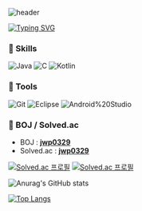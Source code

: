 

![header](https://capsule-render.vercel.app/api?type=waving&color=timeGradient&height=240&section=header&text=안녕하세요,박지원입니다.&fontSize=36&animation=fadeIn&fontAlignY=36)


[![Typing SVG](https://readme-typing-svg.herokuapp.com?font=Silkscreen&size=30&pause=1000&color=6013F7&center=true&vCenter=true&repeat=true&width=435&lines=Jiwon's+Github)](https://git.io/typing-svg)

<!-- 추천 font : Nixie One Monoton Silkscreen CodystarMonofett -->

 

### 🦁 Skills

![Java](https://img.shields.io/badge/java-%23ED8B00.svg?style=for-the-badge&logo=java&logoColor=white)
![C](https://img.shields.io/badge/C-A8B9CC.svg?style=for-the-badge&logo=C&logoColor=white)
![Kotlin](https://img.shields.io/badge/kotlin-%237F52FF.svg?style=for-the-badge&logo=kotlin&logoColor=white)



### 🦁 Tools
![Git](https://img.shields.io/badge/git-%23F05033.svg?style=for-the-badge&logo=git&logoColor=white)
![Eclipse](https://img.shields.io/badge/Eclipse-FE7A16.svg?style=for-the-badge&logo=Eclipse&logoColor=white)
![Android%20Studio](https://img.shields.io/badge/Android%20Studio-3DDC84.svg?style=for-the-badge&logo=Android%20Studio&logoColor=white)

### 🦁 BOJ / Solved.ac
- BOJ : [**jwp0329**](https://www.acmicpc.net/user/jwp0329)
- Solved.ac : [**jwp0329**](https://solved.ac/profile/jwp0329)

[![Solved.ac 프로필](http://mazassumnida.wtf/api/v2/generate_badge?boj=jwp0329)](https://solved.ac/jwp0329)
[![Solved.ac 프로필](http://mazandi.herokuapp.com/api?handle=jwp0329)](https://solved.ac/jwp0329/)


![Anurag's GitHub stats](https://github-readme-stats.vercel.app/api?username=jiwonns&show_icons=true&title_color=7396CF&text_color=7396CF&icon_color=7396CF&hide_border=true&bg_color=FFFFFF)

 [![Top Langs](https://github-readme-stats.vercel.app/api/top-langs/?username=jiwonns)](https://github.com/anuraghazra/github-readme-stats)
